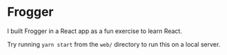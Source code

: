 # Frogger

I built Frogger in a React app as a fun exercise to learn React.

Try running `yarn start` from the `web/` directory to run this on a local server.
